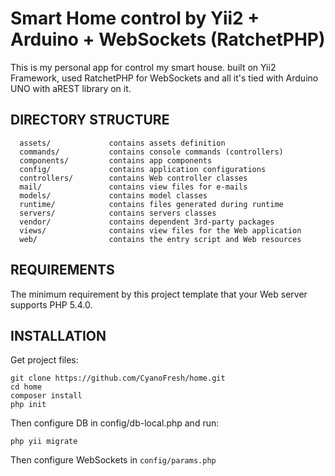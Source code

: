 Smart Home control by Yii2 + Arduino + WebSockets (RatchetPHP)
============================

This is my personal app for control my smart house. built on Yii2 Framework, used RatchetPHP for WebSockets and all
it's tied with Arduino UNO with aREST library on it.


DIRECTORY STRUCTURE
-------------------

      assets/             contains assets definition
      commands/           contains console commands (controllers)
      components/         contains app components
      config/             contains application configurations
      controllers/        contains Web controller classes
      mail/               contains view files for e-mails
      models/             contains model classes
      runtime/            contains files generated during runtime
      servers/            contains servers classes
      vendor/             contains dependent 3rd-party packages
      views/              contains view files for the Web application
      web/                contains the entry script and Web resources



REQUIREMENTS
------------

The minimum requirement by this project template that your Web server supports PHP 5.4.0.


INSTALLATION
------------

Get project files:

~~~
git clone https://github.com/CyanoFresh/home.git
cd home
composer install
php init
~~~

Then configure DB in config/db-local.php and run:

~~~
php yii migrate
~~~

Then configure WebSockets in `config/params.php`